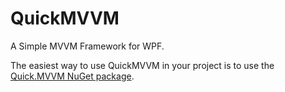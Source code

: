 # QuickMVVM
A Simple MVVM Framework for WPF.

The easiest way to use QuickMVVM in your project is to use the <a href="https://www.nuget.org/packages/Quick.MVVM/">Quick.MVVM NuGet package</a>.
